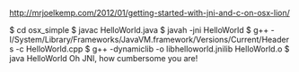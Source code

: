 http://mrjoelkemp.com/2012/01/getting-started-with-jni-and-c-on-osx-lion/

$ cd osx_simple
$ javac HelloWorld.java
$ javah -jni HelloWorld
$ g++ -I/System/Library/Frameworks/JavaVM.framework/Versions/Current/Headers -c HelloWorld.cpp
$ g++ -dynamiclib -o libhelloworld.jnilib HelloWorld.o
$ java HelloWorld
Oh JNI, how cumbersome you are!
